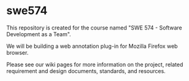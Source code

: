 # swe574
This repository is created for the course named "SWE 574 - Software Development as a Team".

We will be building a web annotation plug-in for Mozilla Firefox web browser.

Please see our wiki pages for more information on the project, related requirement and design documents, standards, and resources.
